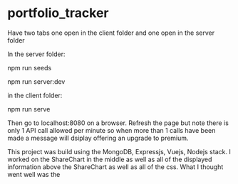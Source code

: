 # portfolio_tracker

Have two tabs one open in the client folder and one open in the server folder

In the server folder:

npm run seeds

npm run server:dev

in the client folder:

npm run serve

Then go to localhost:8080 on a browser. Refresh the page but note there is only 1 API call allowed per minute so when more than 1 calls 
have been made a message will dsiplay offering an upgrade to premium.

This project was build using the MongoDB, Expressjs, Vuejs, Nodejs stack. I worked on the ShareChart in the middle as well as all of the
displayed information above the ShareChart as well as all of the css. What I thought went well was the
